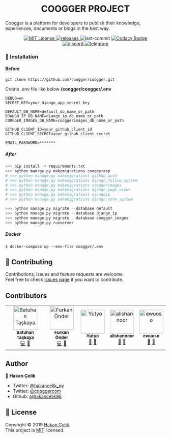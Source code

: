 <h1 align="center">COOGGER PROJECT</h1>
<p align="left">
  Coogger is a platform for developers to publish their knowledge, experiences, documents or blogs in the best way.
 </p>
<p align="center">
  <a href="https://github.com/coogger/coogger/blob/super-coogger/LICENSE.txt" target="_blank">
    <img alt="MIT License" title="MIT License" src="https://img.shields.io/github/license/coogger/coogger.svg?style=for-the-badge"/>
  </a>
  <a href="https://github.com/coogger/coogger/releases" target="_blank">
    <img alt="releases" title="releases" src="https://img.shields.io/github/release/coogger/coogger.svg?style=for-the-badge"/>
  </a>
  <img alt="last-commit" title="last-commit" src="https://img.shields.io/github/last-commit/coogger/coogger.svg?style=for-the-badge"/>
  <a href="https://www.codacy.com/app/hakancelik96/coogger?utm_source=github.com&amp;utm_medium=referral&amp;utm_content=coogger/coogger&amp;utm_campaign=Badge_Grade" target="_blank">
 <img alt="Codacy Badge" title="Codacy Badge" src="https://img.shields.io/codacy/grade/56b6c891028543d685564b78ab3431d2?style=for-the-badge"/>
  </a>
  <br>
 <a href="https://discord.gg/avmdZJa" target="_blank">
    <img alt="discord" title="discord" src="https://img.shields.io/discord/465599004865200129.svg?label=Discord&style=for-the-badge"/>
  </a>
 <a href="https://t.me/coogger" target="_blank">
 <img alt="telegram" title="telegram" src="https://img.shields.io/badge/chat-telegram-green.svg?style=for-the-badge"/>
  </a>
</p>

### 🚀 Installation
#### Before

`git clone https://github.com/coogger/coogger.git`

Create .env file like below
**/coogger/coogger/.env**

```
DEBUG=on
SECRET_KEY=your_django_app_secret_key

DEFAULT_DB_NAME=default_db_name_or_path
DJANGO_IP_DB_NAME=django_ip_db_name_or_path
COOGGER_IMAGES_DB_NAME=cooggerimages_db_name_or_path

GITHUB_CLIENT_ID=your_github_client_id
GITHUB_CLIENT_SECRET=your_github_client_secret

EMAIL_PASSWORD=*******
```

##### After

```python
>>> pip install -r requirements.txt
>>> python manage.py makemigrations cooggerapp
# >>> python manage.py makemigrations github_auth
# >>> python manage.py makemigrations django_follow_system
# >>> python manage.py makemigrations cooggerimages
# >>> python manage.py makemigrations django_page_views
# >>> python manage.py makemigrations djangoip
# >>> python manage.py makemigrations django_vote_system

>>> python manage.py migrate --database default
>>> python manage.py migrate --database django_ip
>>> python manage.py migrate --database coogger_images
>>> python manage.py runserver
```

##### Docker
```
$ docker-compose up --env-file coogger/.env
```

## 🤝 Contributing

Contributions, issues and feature requests are welcome.<br />
Feel free to check [issues page](https://github.com/coogger/coogger/issues) if you want to contribute.

## Contributors

<!-- ALL-CONTRIBUTORS-LIST:START - Do not remove or modify this section -->
<!-- prettier-ignore -->
<table>
  <tr>
    <td align="center">
      <a href="https://github.com/isidentical">
        <img src="https://avatars3.githubusercontent.com/u/47358913?s=460&v=4" width="75px;" alt="Batuhan Taşkaya"/>
        <br/>
        <sub>
          <b>Batuhan Taşkaya</b>
        </sub>
      </a>
      <br/>
      <a href="https://github.com/coogger/coogger/commits?author=isidentical" title="Code">💻</a>
      <a href="https://github.com/coogger/coogger/issues?q=author%3Aisidentical" title="Bug reports">🐛</a>
    </td>
    <td align="center">
      <a href="https://github.com/furkanonder">
        <img src="https://avatars0.githubusercontent.com/u/24194934?s=460&v=4" width="75px;" alt="Furkan Önder"/>
        <br/>
        <sub>
          <b>Furkan Önder</b>
        </sub>
      </a>
      <br/>
      <a href="https://github.com/coogger/coogger/commits?author=furkanonder" title="Code">💻</a>
      <a href="https://github.com/coogger/coogger/commits?author=furkanonder" title="Documentation">📖</a>
    </td>
    <td align="center">
      <a href="https://github.com/Yutyo">
        <img src="https://avatars2.githubusercontent.com/u/40173707?s=460&v=4" width="75px;" alt="Yutyo"/>
        <br/>
        <sub>
          <b>Yutyo</b>
        </sub>
      </a>
      <br/>
      <a href="https://github.com/coogger/coogger/commits?author=Yutyo" title="Documentation">📖</a>
      <a href="https://github.com/coogger/coogger/issues?q=author%3AYutyo" title="Bug reports">🐛</a>
    </td>
    <td align="center">
      <a href="https://github.com/adilkhan8000">
        <img src="https://avatars0.githubusercontent.com/u/37472106?s=460&v=4" width="75px;" alt="alishannoor"/>
        <br/>
        <sub>
          <b>alishannoor</b>
        </sub>
      </a>
      <br/>
      <a href="https://github.com/coogger/coogger/commits?author=adilkhan8000" title="Documentation">📖</a>
      <a href="https://github.com/coogger/coogger/issues?q=author%3Aadilkhan8000" title="Bug reports">🐛</a>
    </td>
    <td align="center">
      <a href="https://github.com/ewuoso">
        <img src="https://avatars2.githubusercontent.com/u/33087808?s=460&v=4" width="75px;" alt="ewuoso"/>
        <br/>
        <sub>
          <b>ewuoso</b>
        </sub>
      </a>
      <br/>
      <a href="https://github.com/coogger/coogger/commits?author=ewuoso" title="Documentation">📖</a>
      <a href="https://github.com/coogger/coogger/issues?q=author%3Aewuoso" title="Bug reports">🐛</a>
    </td>
  </tr>
</table>

<!-- ALL-CONTRIBUTORS-LIST:END -->

## Author

👤 **Hakan Çelik**

- Twitter: [@hakancelik_py](https://twitter.com/hakancelik_py)
- Twitter: [@cooggercom](https://twitter.com/cooggercom)
- Github: [@hakancelik96](https://github.com/hakancelik96)

## 📝 License

Copyright © 2019 [Hakan Çelik](https://github.com/coogger/coogger).<br/>
This project is [MIT](https://github.com/coogger/coogger/blob/master/LICENSE) licensed.

